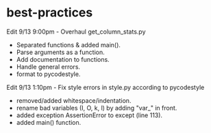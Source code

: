 # best-practices


Edit 9/13 9:00pm - Overhaul get_column_stats.py
- Separated functions & added main().
- Parse arguments as a function.
- Add documentation to functions.
- Handle general errors.
- format to pycodestyle.


Edit 9/13 1:10pm - Fix style errors in style.py according to pycodestyle
- removed/added whitespace/indentation.
- rename bad variables (I, O, k, l) by adding "var_" in front.
- added exception AssertionError to except (line 113).
- added main() function.